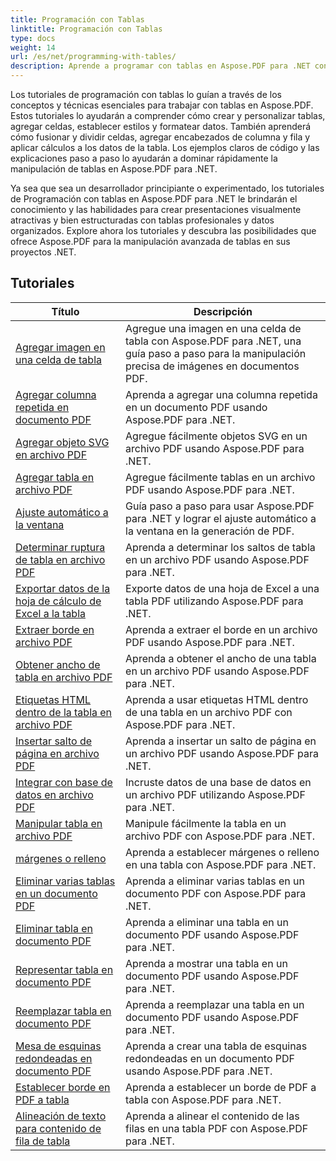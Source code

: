 ```yaml
---
title: Programación con Tablas
linktitle: Programación con Tablas
type: docs
weight: 14
url: /es/net/programming-with-tables/
description: Aprende a programar con tablas en Aspose.PDF para .NET con tutoriales paso a paso.
---
```

Los tutoriales de programación con tablas lo guían a través de los conceptos y técnicas esenciales para trabajar con tablas en Aspose.PDF. Estos tutoriales lo ayudarán a comprender cómo crear y personalizar tablas, agregar celdas, establecer estilos y formatear datos. También aprenderá cómo fusionar y dividir celdas, agregar encabezados de columna y fila y aplicar cálculos a los datos de la tabla. Los ejemplos claros de código y las explicaciones paso a paso lo ayudarán a dominar rápidamente la manipulación de tablas en Aspose.PDF para .NET.

Ya sea que sea un desarrollador principiante o experimentado, los tutoriales de Programación con tablas en Aspose.PDF para .NET le brindarán el conocimiento y las habilidades para crear presentaciones visualmente atractivas y bien estructuradas con tablas profesionales y datos organizados. Explore ahora los tutoriales y descubra las posibilidades que ofrece Aspose.PDF para la manipulación avanzada de tablas en sus proyectos .NET.

## Tutoriales
| Título | Descripción |
| --- | --- | 
| [Agregar imagen en una celda de tabla](./add-image-in-a-table-cell/) | Agregue una imagen en una celda de tabla con Aspose.PDF para .NET, una guía paso a paso para la manipulación precisa de imágenes en documentos PDF. |  
| [Agregar columna repetida en documento PDF](./add-repeating-column/) | Aprenda a agregar una columna repetida en un documento PDF usando Aspose.PDF para .NET. |  
| [Agregar objeto SVG en archivo PDF](./add-svg-object/) | Agregue fácilmente objetos SVG en un archivo PDF usando Aspose.PDF para .NET. |  
| [Agregar tabla en archivo PDF](./add-table/) | Agregue fácilmente tablas en un archivo PDF usando Aspose.PDF para .NET. |  
| [Ajuste automático a la ventana](./auto-fit-to-window/) | Guía paso a paso para usar Aspose.PDF para .NET y lograr el ajuste automático a la ventana en la generación de PDF. |  
| [Determinar ruptura de tabla en archivo PDF](./determine-table-break/) | Aprenda a determinar los saltos de tabla en un archivo PDF usando Aspose.PDF para .NET. |  
| [Exportar datos de la hoja de cálculo de Excel a la tabla](./export-excel-worksheet-data-to-table/) | Exporte datos de una hoja de Excel a una tabla PDF utilizando Aspose.PDF para .NET. |  
| [Extraer borde en archivo PDF](./extract-border/) | Aprenda a extraer el borde en un archivo PDF usando Aspose.PDF para .NET. |  
| [Obtener ancho de tabla en archivo PDF](./get-table-width/) | Aprenda a obtener el ancho de una tabla en un archivo PDF usando Aspose.PDF para .NET. |  
| [Etiquetas HTML dentro de la tabla en archivo PDF](./html-tags-inside-table/) | Aprenda a usar etiquetas HTML dentro de una tabla en un archivo PDF con Aspose.PDF para .NET. |  
| [Insertar salto de página en archivo PDF](./insert-page-break/) | Aprenda a insertar un salto de página en un archivo PDF usando Aspose.PDF para .NET. |  
| [Integrar con base de datos en archivo PDF](./integrate-with-database/) | Incruste datos de una base de datos en un archivo PDF utilizando Aspose.PDF para .NET. |  
| [Manipular tabla en archivo PDF](./manipulate-table/) | Manipule fácilmente la tabla en un archivo PDF con Aspose.PDF para .NET. |  
| [márgenes o relleno](./margins-or-padding/) | Aprenda a establecer márgenes o relleno en una tabla con Aspose.PDF para .NET. |  
| [Eliminar varias tablas en un documento PDF](./remove-multiple-tables/) | Aprenda a eliminar varias tablas en un documento PDF con Aspose.PDF para .NET. |  
| [Eliminar tabla en documento PDF](./remove-table/) | Aprenda a eliminar una tabla en un documento PDF usando Aspose.PDF para .NET. |  
| [Representar tabla en documento PDF](./render-table/) | Aprenda a mostrar una tabla en un documento PDF usando Aspose.PDF para .NET. |  
| [Reemplazar tabla en documento PDF](./replace-table/) | Aprenda a reemplazar una tabla en un documento PDF usando Aspose.PDF para .NET. |  
| [Mesa de esquinas redondeadas en documento PDF](./rounded-corner-table/) | Aprenda a crear una tabla de esquinas redondeadas en un documento PDF usando Aspose.PDF para .NET. |  
| [Establecer borde en PDF a tabla](./set-border/) | Aprenda a establecer un borde de PDF a tabla con Aspose.PDF para .NET. |  
| [Alineación de texto para contenido de fila de tabla](./text-alignment-for-table-row-content/) | Aprenda a alinear el contenido de las filas en una tabla PDF con Aspose.PDF para .NET. |  
